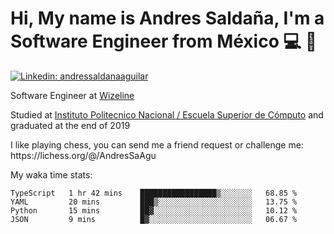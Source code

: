 # Hi, My name is Andres Saldaña, I'm a Software Engineer from México :computer: :boy:

[![Linkedin: andressaldanaaguilar](https://img.shields.io/badge/-andressaldanaaguilar-blue?style=flat-square&logo=Linkedin&logoColor=white&link=https://www.linkedin.com/in/thaianebraga/)](https://www.linkedin.com/in/andressaldanaaguilar)

<p>Software Engineer at <a href="https://www.wizeline.com/">Wizeline</a></p>
<p>Studied at <a href="https://en.wikipedia.org/wiki/ESCOM">Instituto Politecnico Nacional / Escuela Superior de Cómputo</a> and graduated at the end of 2019</p>
<p>I like playing chess, you can send me a friend request or challenge me: https://lichess.org/@/AndresSaAgu</p>

<p> My waka time stats: </p>

<!--START_SECTION:waka-->
```text
TypeScript   1 hr 42 mins    █████████████████▒░░░░░░░   68.85 % 
YAML         20 mins         ███▒░░░░░░░░░░░░░░░░░░░░░   13.75 % 
Python       15 mins         ██▓░░░░░░░░░░░░░░░░░░░░░░   10.12 % 
JSON         9 mins          █▓░░░░░░░░░░░░░░░░░░░░░░░   06.67 % 
```
<!--END_SECTION:waka-->
